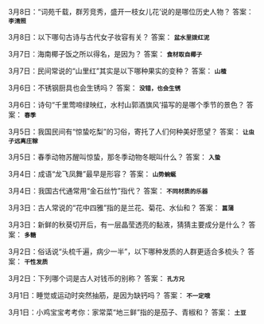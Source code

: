 3月8日：“词苑千载，群芳竞秀，盛开一枝女儿花’说的是哪位历史人物？ 答案： **`李清照`**

3月8日：以下哪句古诗与古代女子妆容有关？ 答案： **`盆水里拨红泥`**

3月7日：海南椰子饭之所以得名，是因为？ 答案： **`食材取自椰子`**

3月7日：民间常说的“山里红”其实是以下哪种果实的变种？ 答案： **`山楂`**

3月6日：不锈钢厨具也会生锈吗？ 答案： **`没错，也会生锈`**

3月6日：诗句“千里莺啼绿映红，水村山郭酒旗风’描写的是哪个季节的景色？ 答案： **`春季`**

3月5日：我国民间有“惊蛰吃梨”的习俗，寄托了人们何种美好愿望？ 答案： **`让虫子远离庄稼`**

3月5日：春季动物苏醒叫惊蛰，那冬季动物冬眠叫什么？ 答案： **`入蛰`**

3月4日：成语“龙飞凤舞”最早是形容？ 答案： **`山势蜿蜒`**

3月4日：我国古代通常用“金石丝竹”指代？ 答案： **`不同材质的乐器`**

3月3日：古人常说的“花中四雅”指的是兰花、菊花、水仙和？ 答案： **`菖蒲`**

3月3日：新鲜的秋葵切开后，有一层晶莹透亮的黏液，猜猜主要成分是什么？ 答案： **`多糖`**

3月2日：俗话说“头梳千遍，病少一半”，以下哪种发质的人群更适合多梳头？ 答案： **`干性发质`**

3月2日：下列哪个词是古人对钱币的别称？ 答案： **`孔方兄`**

3月1日：睡觉或运动时突然抽筋，是因为缺钙吗？ 答案： **`不一定哦`**

3月1日：小鸡宝宝考考你：家常菜“地三鲜”指的是茄子、青椒和？ 答案： **`土豆`**